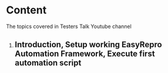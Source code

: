 # Content #
The topics covered in Testers Talk Youtube channel

1) ## Introduction, Setup working EasyRepro Automation Framework, Execute first automation script

